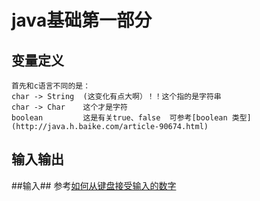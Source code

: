 java基础第一部分
=============

变量定义
-------------

    首先和c语言不同的是：
    char -> String  (这变化有点大啊）！！这个指的是字符串
    char -> Char    这个才是字符
    boolean         这是有关true、false  可参考[boolean 类型](http://java.h.baike.com/article-90674.html)
    
输入输出
-------------
##输入##
参考[如何从键盘接受输入的数字](http://java.h.baike.com/article-87354.html)
